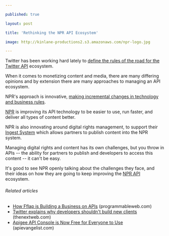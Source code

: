 ---
published: true
layout: post
title: 'Rethinking the NPR API Ecosystem'
image: http://kinlane-productions2.s3.amazonaws.com/npr-logo.jpg
---

<img src="https://kinlane-productions2.s3.amazonaws.com/npr-logo.jpg" alt="" align="right" />Twitter has been working hard lately to <a title="define the rules of the road for the Twitter API" href="https://dev.twitter.com/pages/api_terms">define the rules of the road for the Twitter API</a> ecosystem.<p>
When it comes to monetizing content and media, there are many differing opinions and by extension there are many approaches to managing an API ecosystem.<p>
NPR's approach is innovative, <a title="making incremental changes in technology and business rules" href="http://www.npr.org/blogs/inside/2011/03/17/134259537/the-npr-api-an-engine-rebuild?ft=1&amp;f=91000411">making incremental changes in technology and business rules</a>.<p>
<a title="National Public Radio" href="http://www.npr.org">NPR</a> is improving its API technology to be easier to use, run faster, and deliver all types of content better.<p>
NPR is also innovating around digital rights management, to support their <a title="Ingest System" href="http://www.npr.org/blogs/inside/2010/04/22/126205655/building-the-ingest-system">Ingest System</a> which allows partners to publish content into the NPR system.<p>
Managing digital rights and content has its own challenges, but you throw in APIs -- the ability for partners to publish and developers to access this content -- it can't be easy.<p>
It's good to see NPR openly talking about the challenges they face, and their ideas on how they are going to keep improving the <a title="NPR API" href="http://www.npr.org/api/index">NPR API</a> ecosystem.
<h6 class="zemanta-related-title" style="font-size: 1em;">Related articles</h6>
<ul class="zemanta-article-ul">
	<li class="zemanta-article-ul-li"><a href="http://blog.programmableweb.com/2011/03/15/how-fflap-is-building-a-business-on-apis/">How Fflap is Building a Business on APIs</a> (programmableweb.com)</li>
	<li class="zemanta-article-ul-li"><a href="http://thenextweb.com/twitter/2011/03/14/twitter-explains-why-developers-shouldnt-build-new-clients/">Twitter explains why developers shouldn't build new clients</a> (thenextweb.com)</li>
	<li class="zemanta-article-ul-li"><a href="http://blog.apievangelist.com/2011/03/07/apigee-api-console-is-now-free-for-everyone-to-use/">Apigee API Console is Now Free for Everyone to Use</a> (apievangelist.com)</li>
</ul>


